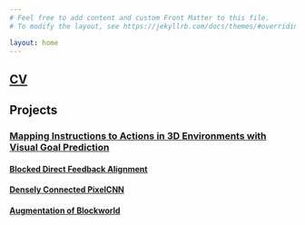 ```yaml
---
# Feel free to add content and custom Front Matter to this file.
# To modify the layout, see https://jekyllrb.com/docs/themes/#overriding-theme-defaults

layout: home
---
```

## [CV](assets/eyvind_cv_december_18.pdf)
## Projects
### [Mapping Instructions to Actions in 3D Environments with Visual Goal Prediction](https://arxiv.org/abs/1809.00786)
#### [Blocked Direct Feedback Alignment](assets/blocked-direct-feedback.pdf)
#### [Densely Connected PixelCNN](assets/densely-connected-pixelcnn.pdf)
#### [Augmentation of Blockworld](asset/saugmentation-block-world.pdf)

